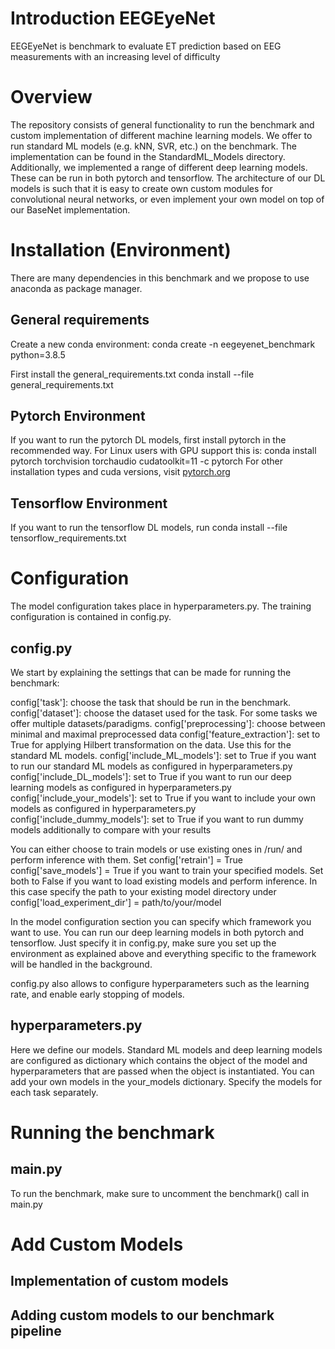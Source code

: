 # Introduction EEGEyeNet
EEGEyeNet is benchmark to evaluate ET prediction based on EEG measurements with an increasing level of difficulty

# Overview 
The repository consists of general functionality to run the benchmark and custom implementation of different machine learning models. We offer to run standard ML models (e.g. kNN, SVR, etc.) on the benchmark. The implementation can be found in the StandardML_Models directory.
Additionally, we implemented a range of different deep learning models. These can be run in both pytorch and tensorflow. The architecture of our DL models is such that it is easy to create own custom modules for convolutional neural networks, or even implement your own model on top of our BaseNet implementation.

# Installation (Environment)
There are many dependencies in this benchmark and we propose to use anaconda as package manager.

## General requirements 
Create a new conda environment: 
conda create -n eegeyenet_benchmark python=3.8.5

First install the general_requirements.txt 
conda install --file general_requirements.txt 

## Pytorch Environment
If you want to run the pytorch DL models, first install pytorch in the recommended way. For Linux users with GPU support this is: 
conda install pytorch torchvision torchaudio cudatoolkit=11 -c pytorch
For other installation types and cuda versions, visit [pytorch.org](https://pytorch.org/get-started/locally/)

## Tensorflow Environment
If you want to run the tensorflow DL models, run
conda install --file tensorflow_requirements.txt

# Configuration
The model configuration takes place in hyperparameters.py. The training configuration is contained in config.py. 

## config.py
We start by explaining the settings that can be made for running the benchmark:

config['task']: choose the task that should be run in the benchmark.
config['dataset']: choose the dataset used for the task. For some tasks we offer multiple datasets/paradigms.
config['preprocessing']: choose between minimal and maximal preprocessed data
config['feature_extraction']: set to True for applying Hilbert transformation on the data. Use this for the standard ML models.
config['include_ML_models']: set to True if you want to run our standard ML models as configured in hyperparameters.py
config['include_DL_models']: set to True if you want to run our deep learning models as configured in hyperparameters.py 
config['include_your_models']: set to True if you want to include your own models as configured in hyperparameters.py
config['include_dummy_models']: set to True if you want to run dummy models additionally to compare with your results

You can either choose to train models or use existing ones in /run/ and perform inference with them. Set
config['retrain'] = True
config['save_models'] = True
if you want to train your specified models. Set both to False if you want to load existing models and perform inference. In this case specify the path to your existing model directory under
config['load_experiment_dir'] = path/to/your/model

In the model configuration section you can specify which framework you want to use. You can run our deep learning models in both pytorch and tensorflow. Just specify it in config.py, make sure you set up the environment as explained above and everything specific to the framework will be handled in the background. 

config.py also allows to configure hyperparameters such as the learning rate, and enable early stopping of models. 

## hyperparameters.py 
Here we define our models. Standard ML models and deep learning models are configured as dictionary which contains the object of the model and hyperparameters that are passed when the object is instantiated. 
You can add your own models in the your_models dictionary. Specify the models for each task separately. 

# Running the benchmark 
## main.py 
To run the benchmark, make sure to uncomment the benchmark() call in main.py 


# Add Custom Models 
## Implementation of custom models 


## Adding custom models to our benchmark pipeline 

